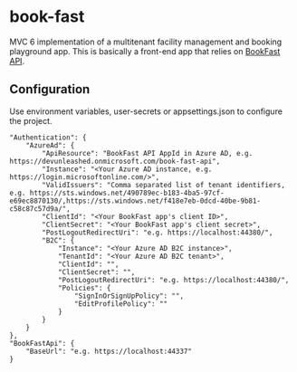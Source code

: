# book-fast

MVC 6 implementation of a multitenant facility management and booking playground app. This is basically a front-end app that relies on [BookFast API](https://github.com/dzimchuk/book-fast-api).

## Configuration

Use environment variables, user-secrets or appsettings.json to configure the project.

```
"Authentication": {
	"AzureAd": {
		"ApiResource": "BookFast API AppId in Azure AD, e.g. https://devunleashed.onmicrosoft.com/book-fast-api",
		"Instance": "<Your Azure AD instance, e.g. https://login.microsoftonline.com/>",
		"ValidIssuers": "Comma separated list of tenant identifiers, e.g. https://sts.windows.net/490789ec-b183-4ba5-97cf-e69ec8870130/,https://sts.windows.net/f418e7eb-0dcd-40be-9b81-c58c87c57d9a/",
        "ClientId": "<Your BookFast app's client ID>",
		"ClientSecret": "<Your BookFast app's client secret>",
		"PostLogoutRedirectUri": "e.g. https://localhost:44380/",
		"B2C": {
			"Instance": "<Your Azure AD B2C instance>",
        	"TenantId": "<Your Azure AD B2C tenant>",
        	"ClientId": "",
        	"ClientSecret": "",
        	"PostLogoutRedirectUri": "e.g. https://localhost:44380/",
        	"Policies": {
          		"SignInOrSignUpPolicy": "",
          		"EditProfilePolicy": ""
        	}
      	}
	}
},
"BookFastApi": {
	"BaseUrl": "e.g. https://localhost:44337"
}
```